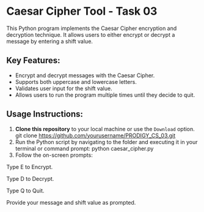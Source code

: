 
# Caesar Cipher Tool - Task 03

This Python program implements the Caesar Cipher encryption and decryption technique. It allows users to either encrypt or decrypt a message by entering a shift value.

## Key Features:
- Encrypt and decrypt messages with the Caesar Cipher.
- Supports both uppercase and lowercase letters.
- Validates user input for the shift value.
- Allows users to run the program multiple times until they decide to quit.

## Usage Instructions:

1. **Clone this repository** to your local machine or use the `Download` option.
      git clone https://github.com/yourusername/PRODIGY_CS_03.git
2. Run the Python script by navigating to the folder and executing it in your terminal or command prompt:
python caesar_cipher.py
3. Follow the on-screen prompts:
   
Type E to Encrypt.

Type D to Decrypt.

Type Q to Quit.

Provide your message and shift value as prompted.
